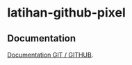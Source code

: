 # latihan-github-pixel

## Documentation
[Documentation GIT / GITHUB](https://political-spring-8fd.notion.site/GIT-GITHUB-LEARNING-67089343764e470a9398a68647f6354d).
